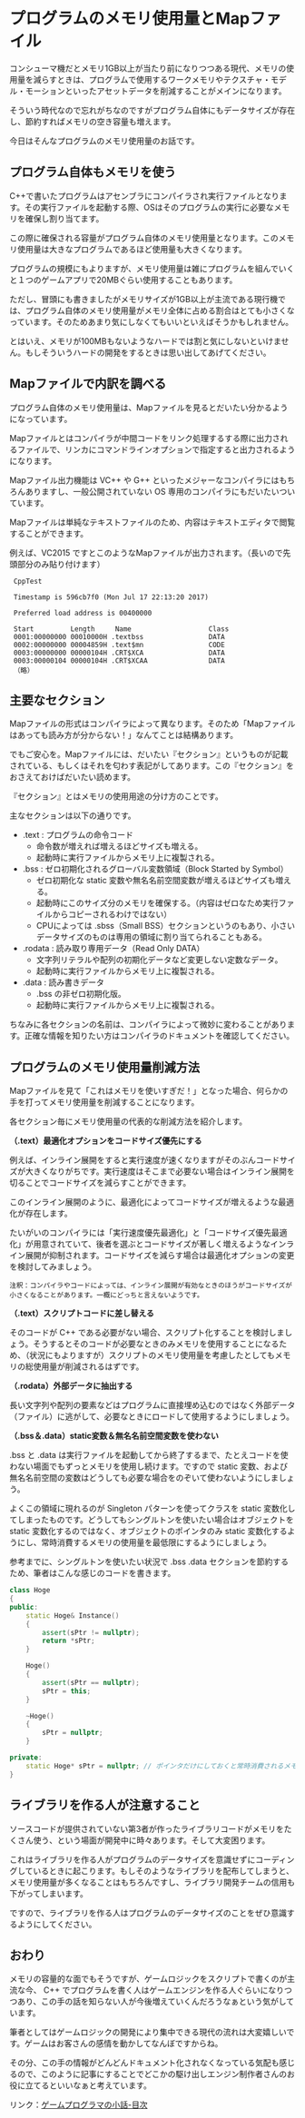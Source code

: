 # プログラムのメモリ使用量とMapファイル

コンシューマ機だとメモリ1GB以上が当たり前になりつつある現代、メモリの使用量を減らすときは、プログラムで使用するワークメモリやテクスチャ・モデル・モーションといったアセットデータを削減することがメインになります。

そういう時代なので忘れがちなのですがプログラム自体にもデータサイズが存在し、節約すればメモリの空き容量も増えます。

今日はそんなプログラムのメモリ使用量のお話です。

## プログラム自体もメモリを使う

C++で書いたプログラムはアセンブラにコンパイラされ実行ファイルとなります。その実行ファイルを起動する際、OSはそのプログラムの実行に必要なメモリを確保し割り当てます。

この際に確保される容量がプログラム自体のメモリ使用量となります。このメモリ使用量は大きなプログラムであるほど使用量も大きくなります。

プログラムの規模にもよりますが、メモリ使用量は雑にプログラムを組んでいくと１つのゲームアプリで20MBぐらい使用することもあります。

ただし、冒頭にも書きましたがメモリサイズが1GB以上が主流である現行機では、プログラム自体のメモリ使用量がメモリ全体に占める割合はとても小さくなっています。そのためあまり気にしなくてもいいといえばそうかもしれません。

とはいえ、メモリが100MBもないようなハードでは割と気にしないといけません。もしそういうハードの開発をするときは思い出してあげてください。

## Mapファイルで内訳を調べる

プログラム自体のメモリ使用量は、Mapファイルを見るとだいたい分かるようになっています。

Mapファイルとはコンパイラが中間コードをリンク処理するする際に出力されるファイルで、リンカにコマンドラインオプションで指定すると出力されるようになります。

Mapファイル出力機能は VC++ や G++ といったメジャーなコンパイラにはもちろんありますし、一般公開されていない OS 専用のコンパイラにもだいたいついています。

Mapファイルは単純なテキストファイルのため、内容はテキストエディタで閲覧することができます。

例えば、VC2015 ですとこのようなMapファイルが出力されます。（長いので先頭部分のみ貼り付けます）

```
 CppTest

 Timestamp is 596cb7f0 (Mon Jul 17 22:13:20 2017)

 Preferred load address is 00400000

 Start         Length     Name                   Class
 0001:00000000 00010000H .textbss                DATA
 0002:00000000 00004859H .text$mn                CODE
 0003:00000000 00000104H .CRT$XCA                DATA
 0003:00000104 00000104H .CRT$XCAA               DATA
 （略）
```

## 主要なセクション

Mapファイルの形式はコンパイラによって異なります。そのため「Mapファイルはあっても読み方が分からない！」なんてことは結構あります。

でもご安心を。Mapファイルには、だいたい『セクション』というものが記載されている、もしくはそれを匂わす表記がしてあります。この『セクション』をおさえておけばだいたい読めます。

『セクション』とはメモリの使用用途の分け方のことです。

主なセクションは以下の通りです。

- .text : プログラムの命令コード
  - 命令数が増えれば増えるほどサイズも増える。
  - 起動時に実行ファイルからメモリ上に複製される。
- .bss : ゼロ初期化されるグローバル変数領域（Block Started by Symbol）
  - ゼロ初期化な static 変数や無名名前空間変数が増えるほどサイズも増える。
  - 起動時にこのサイズ分のメモリを確保する。（内容はゼロなため実行ファイルからコピーされるわけではない）
  - CPUによっては .sbss（Small BSS）セクションというのもあり、小さいデータサイズのものは専用の領域に割り当てられることもある。
- .rodata : 読み取り専用データ（Read Only DATA）
  - 文字列リテラルや配列の初期化データなど変更しない定数なデータ。
  - 起動時に実行ファイルからメモリ上に複製される。
- .data : 読み書きデータ
  - .bss の非ゼロ初期化版。
  - 起動時に実行ファイルからメモリ上に複製される。

ちなみに各セクションの名前は、コンパイラによって微妙に変わることがあります。正確な情報を知りたい方はコンパイラのドキュメントを確認してください。

## プログラムのメモリ使用量削減方法

Mapファイルを見て「これはメモリを使いすぎだ！」となった場合、何らかの手を打ってメモリ使用量を削減することになります。

各セクション毎にメモリ使用量の代表的な削減方法を紹介します。

**（.text）最適化オプションをコードサイズ優先にする**

例えば、インライン展開をすると実行速度が速くなりますがそのぶんコードサイズが大きくなりがちです。実行速度はそこまで必要ない場合はインライン展開を切ることでコードサイズを減らすことができます。

このインライン展開のように、最適化によってコードサイズが増えるような最適化が存在します。

たいがいのコンパイラには「実行速度優先最適化」と「コードサイズ優先最適化」が用意されていて、後者を選ぶとコードサイズが著しく増えるようなインライン展開が抑制されます。コードサイズを減らす場合は最適化オプションの変更を検討してみましょう。

``注釈：コンパイラやコードによっては、インライン展開が有効なときのほうがコードサイズが小さくなることがあります。一概にどっちと言えないようです。``

**（.text）スクリプトコードに差し替える**

そのコードが C++ である必要がない場合、スクリプト化することを検討しましょう。そうするとそのコードが必要なときのみメモリを使用することになるため、（状況にもよりますが）スクリプトのメモリ使用量を考慮したとしてもメモリの総使用量が削減されるはずです。

**（.rodata）外部データに抽出する**

長い文字列や配列の要素などはプログラムに直接埋め込むのではなく外部データ（ファイル）に逃がして、必要なときにロードして使用するようにしましょう。

**（.bss＆.data）static変数＆無名名前空間変数を使わない**

.bss と .data は実行ファイルを起動してから終了するまで、たとえコードを使わない場面でもずっとメモリを使用し続けます。ですので static 変数、および無名名前空間の変数はどうしても必要な場合をのぞいて使わないようにしましょう。

よくこの領域に現れるのが Singleton パターンを使ってクラスを static 変数化してしまったものです。どうしてもシングルトンを使いたい場合はオブジェクトを static 変数化するのではなく、オブジェクトのポインタのみ static 変数化するようにし、常時消費するメモリの使用量を最低限にするようにしましょう。

参考までに、シングルトンを使いたい状況で .bss .data セクションを節約するため、筆者はこんな感じのコードを書きます。

```c++
class Hoge
{
public:
    static Hoge& Instance()
    {
        assert(sPtr != nullptr);
        return *sPtr;
    }

    Hoge()
    {
        assert(sPtr == nullptr);
        sPtr = this;
    }

    ~Hoge()
    {
        sPtr = nullptr;
    }

private:
    static Hoge* sPtr = nullptr; // ポインタだけにしておくと常時消費されるメモリ使用量が最低限で済む。
}
```

## ライブラリを作る人が注意すること

ソースコードが提供されていない第3者が作ったライブラリコードがメモリをたくさん使う、という場面が開発中に時々あります。そして大変困ります。

これはライブラリを作る人がプログラムのデータサイズを意識せずにコーディングしているときに起こります。もしそのようなライブラリを配布してしまうと、メモリ使用量が多くなることはもちろんですし、ライブラリ開発チームの信用も下がってしまいます。

ですので、ライブラリを作る人はプログラムのデータサイズのことをぜひ意識するようにしてください。

## おわり

メモリの容量的な面でもそうですが、ゲームロジックをスクリプトで書くのが主流な今、 C++ でプログラムを書く人はゲームエンジンを作る人ぐらいになりつつあり、この手の話を知らない人が今後増えていくんだろうなぁという気がしています。

筆者としてはゲームロジックの開発により集中できる現代の流れは大変嬉しいです。ゲームはお客さんの感情を動かしてなんぼですからね。

その分、この手の情報がどんどんドキュメント化されなくなっている気配も感じるので、このように記事にすることでどこかの駆け出しエンジン制作者さんのお役に立てるといいなぁと考えています。

リンク：[ゲームプログラマの小話-目次](http://www.10106.net/~hoboaki/wiki/index.php?%E3%82%B2%E3%83%BC%E3%83%A0%E3%83%97%E3%83%AD%E3%82%B0%E3%83%A9%E3%83%9E%E3%81%AE%E5%B0%8F%E8%A9%B1)

